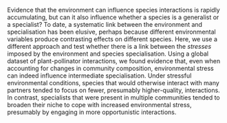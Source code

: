 <!--Ecological specialisation is central to species coexistence and the maintenance of biodiversity.-->
Evidence that the environment can influence species interactions is rapidly accumulating, but can it also influence whether a species is a generalist or a specialist? 
To date, a systematic link between the environment and specialisation has been elusive, perhaps because different environmental variables produce contrasting effects on different species. 
Here, we use a different approach and test whether there is a link between the *stresses* imposed by the environment and species specialisation. 
Using a global dataset of plant-pollinator interactions, we found evidence that, even when accounting for changes in community composition, environmental stress can indeed influence intermediate specialisation. 
Under stressful environmental conditions, species that would otherwise interact with many partners tended to focus on fewer, presumably higher-quality, interactions. 
In contrast, specialists that were present in multiple communities tended to broaden their niche to cope with increased environmental stress, presumably by engaging in more opportunistic interactions. 
<!-- Facultative generalism tends to be the norm, rather than the exception, and therefore a species’ level of specialisation should usually be considered on a relative scale. -->
